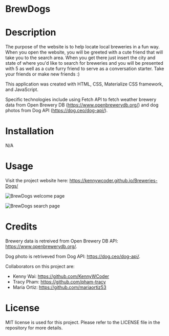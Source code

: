 # BrewDogs

# Description

The purpose of the website is to help locate local breweries in a fun way. When you open the website, you will be greeted with a cute friend that will take you to the search area. When you get there just insert the city and state of where you'd like to search for breweries and you will be presented with 5 as well as a cute furry friend to serve as a conversation starter. Take your friends or make new friends :)

This application was created with HTML, CSS, Materialize CSS framework, and JavaScript.

Specific technologies include using Fetch API to fetch weather brewery data from Open Brewery DB (https://www.openbrewerydb.org/) and dog photos from Dog API (https://dog.ceo/dog-api/).

# Installation

N/A

# Usage

Visit the project website here: https://kennywcoder.github.io/Breweries-Dogs/

![BrewDogs welcome page](asset/images/BrewDogs%20welcome%20page%20screenshot.png)

![BrewDogs search page](asset/images/BrewDogs%20screenshot.png)

# Credits

Brewery data is retreived from Open Brewery DB API: https://www.openbrewerydb.org/.

Dog photo is retriveved from Dog API: https://dog.ceo/dog-api/.

Collaborators on this project are:

* Kenny Wai: https://github.com/KennyWCoder
* Tracy Pham: https://github.com/pham-tracy
* Maria Ortiz: https://github.com/mariaortiz53

# License

MIT license is used for this project. Please refer to the LICENSE file in the repository for more details.
